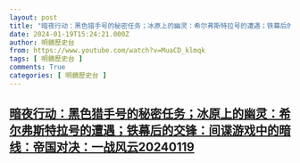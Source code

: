 ```yaml
---
layout: post
title: "暗夜行动：黑色猎手号的秘密任务；冰原上的幽灵：希尔弗斯特拉号的遭遇；铁幕后的交锋：间谍游戏中的暗线：帝国对决：一战风云20240119"
date: 2024-01-19T15:24:21.000Z
author: 明鏡歷史台
from: https://www.youtube.com/watch?v=MuaCD_klmqk
tags: [ 明鏡歷史台 ]
comments: True
categories: [ 明鏡歷史台 ]
---
```

<!--1705677861000-->
[暗夜行动：黑色猎手号的秘密任务；冰原上的幽灵：希尔弗斯特拉号的遭遇；铁幕后的交锋：间谍游戏中的暗线：帝国对决：一战风云20240119](https://www.youtube.com/watch?v=MuaCD_klmqk)
------

<div>

</div>
